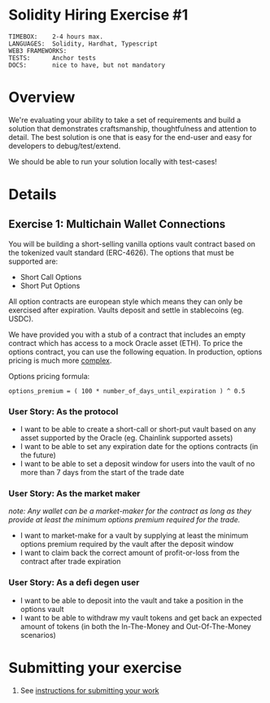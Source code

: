 # Solidity Hiring Exercise #1

```
TIMEBOX:    2-4 hours max.
LANGUAGES:  Solidity, Hardhat, Typescript
WEB3 FRAMEWORKS: 
TESTS:      Anchor tests
DOCS:       nice to have, but not mandatory
```

# Overview
We're evaluating your ability to take a set of requirements and build a solution that demonstrates craftsmanship, thoughtfulness and attention to detail. The best solution is one that is easy for the end-user and easy for developers to debug/test/extend.

We should be able to run your solution locally with test-cases!

# Details
## Exercise 1: Multichain Wallet Connections
You will be building a short-selling vanilla options vault contract based on the tokenized vault standard (ERC-4626). The options that must be supported are:
 - Short Call Options
 - Short Put Options

All option contracts are european style which means they can only be exercised after expiration. Vaults deposit and settle in stablecoins (eg. USDC).

We have provided you with a stub of a contract that includes an empty contract which has access to a mock Oracle asset (ETH). To price the options contract, you can use the following equation. In production, options pricing is much more [complex](https://www.khanacademy.org/economics-finance-domain/core-finance/derivative-securities/black-scholes/v/introduction-to-the-black-scholes-formula).

Options pricing formula:
```
options_premium = ( 100 * number_of_days_until_expiration ) ^ 0.5
```

### User Story: As the protocol
* I want to be able to create a short-call or short-put vault based on any asset supported by the Oracle (eg. Chainlink supported assets)
* I want to be able to set any expiration date for the options contracts (in the future)
* I want to be able to set a deposit window for users into the vault of no more than 7 days from the start of the trade date

### User Story: As the market maker
*note: Any wallet can be a market-maker for the contract as long as they provide at least the minimum options premium required for the trade.*
* I want to market-make for a vault by supplying at least the minimum options premium required by the vault after the deposit window
* I want to claim back the correct amount of profit-or-loss from the contract after trade expiration

### User Story: As a defi degen user
* I want to be able to deposit into the vault and take a position in the options vault
* I want to be able to withdraw my vault tokens and get back an expected amount of tokens (in both the In-The-Money and Out-Of-The-Money scenarios)

# Submitting your exercise

1. See [instructions for submitting your work](https://github.com/cega-fi/careers/blob/main/README.md#general-instructions)
